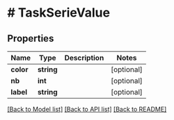 # # TaskSerieValue

## Properties

Name | Type | Description | Notes
------------ | ------------- | ------------- | -------------
**color** | **string** |  | [optional]
**nb** | **int** |  | [optional]
**label** | **string** |  | [optional]

[[Back to Model list]](../../README.md#models) [[Back to API list]](../../README.md#endpoints) [[Back to README]](../../README.md)
